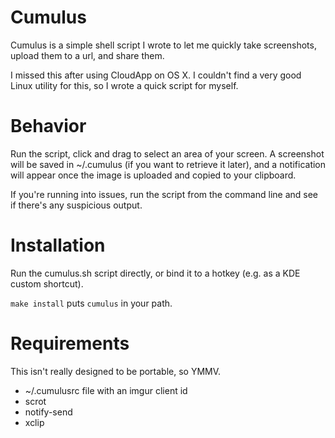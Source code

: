 # Cumulus

Cumulus is a simple shell script I wrote to let me quickly take screenshots,
upload them to a url, and share them.

I missed this after using CloudApp on OS X. I couldn't find a very good Linux
utility for this, so I wrote a quick script for myself.

# Behavior
Run the script, click and drag to select an area of your screen. A screenshot
will be saved in ~/.cumulus (if you want to retrieve it later), and a
notification will appear once the image is uploaded and copied to your
clipboard.

If you're running into issues, run the script from the command line and see if
there's any suspicious output.

# Installation
Run the cumulus.sh script directly, or bind it to a hotkey (e.g. as a KDE custom
shortcut).

`make install` puts `cumulus` in your path.

# Requirements
This isn't really designed to be portable, so YMMV.

- ~/.cumulusrc file with an imgur client id
- scrot
- notify-send
- xclip
